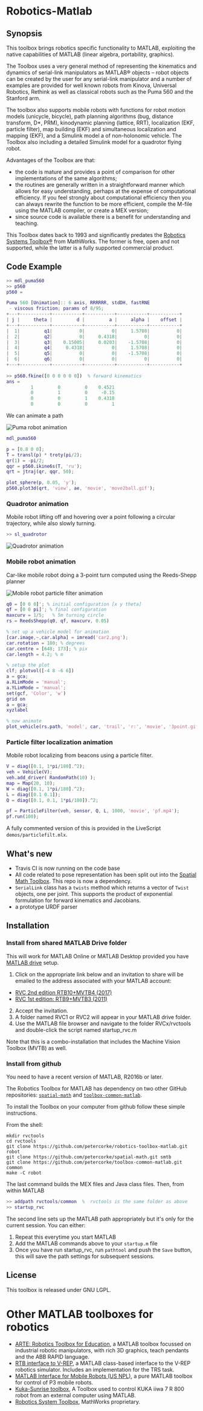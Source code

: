 # Robotics-Matlab

## Synopsis

This toolbox brings robotics specific functionality to MATLAB, exploiting the native capabilities of MATLAB (linear algebra, portability, graphics).

The Toolbox uses a very general method of representing the kinematics and dynamics of serial-link manipulators as MATLAB®  objects –  robot objects can be created by the user for any serial-link manipulator and a number of examples are provided for well known robots from Kinova, Universal Robotics, Rethink as well as classical robots such as the Puma 560 and the Stanford arm.

The toolbox also supports mobile robots with functions for robot motion models (unicycle, bicycle), path planning algorithms (bug, distance transform, D*, PRM), kinodynamic planning (lattice, RRT), localization (EKF, particle filter), map building (EKF) and simultaneous localization and mapping (EKF), and a Simulink model a of non-holonomic vehicle.  The Toolbox also including a detailed Simulink model for a quadrotor flying robot.

Advantages of the Toolbox are that:

  * the code is mature and provides a point of comparison for other implementations of the same algorithms;
  * the routines are generally written in a straightforward manner which allows for easy understanding, perhaps at the expense of computational efficiency. If you feel strongly about computational efficiency then you can always rewrite the function to be more efficient, compile the M-file using the MATLAB compiler, or create a MEX version;
  * since source code is available there is a benefit for understanding and teaching.
  
This Toolbox dates back to 1993 and significantly predates the [Robotics Systems Toolbox&reg;](https://www.mathworks.com/products/robotics.html) from MathWorks.  The former is free, open and not supported, while the latter is a fully supported commercial product.

## Code Example

```matlab
>> mdl_puma560
>> p560
p560 = 

Puma 560 [Unimation]:: 6 axis, RRRRRR, stdDH, fastRNE            
 - viscous friction; params of 8/95;                             
+---+-----------+-----------+-----------+-----------+-----------+
| j |     theta |         d |         a |     alpha |    offset |
+---+-----------+-----------+-----------+-----------+-----------+
|  1|         q1|          0|          0|     1.5708|          0|
|  2|         q2|          0|     0.4318|          0|          0|
|  3|         q3|    0.15005|     0.0203|    -1.5708|          0|
|  4|         q4|     0.4318|          0|     1.5708|          0|
|  5|         q5|          0|          0|    -1.5708|          0|
|  6|         q6|          0|          0|          0|          0|
+---+-----------+-----------+-----------+-----------+-----------+
 
>> p560.fkine([0 0 0 0 0 0])  % forward kinematics
ans = 
         1         0         0    0.4521
         0         1         0     -0.15
         0         0         1    0.4318
         0         0         0         1
```

We can animate a path

![Puma robot animation](doc/figs/move2ball.gif)

```matlab
mdl_puma560

p = [0.8 0 0];
T = transl(p) * troty(pi/2);
qr(1) = -pi/2;
qqr = p560.ikine6s(T, 'ru');
qrt = jtraj(qr, qqr, 50);

plot_sphere(p, 0.05, 'y');
p560.plot3d(qrt, 'view', ae, 'movie', 'move2ball.gif');
```

### Quadrotor animation

Mobile robot lifting off and hovering over a point following a circular trajectory, while also slowly turning.

```matlab
>> sl_quadrotor
```

![Quadrotor animation](doc/figs/quad.gif)

### Mobile robot animation
Car-like mobile robot doing a 3-point turn computed using the Reeds-Shepp planner

![Mobile robot particle filter animation](doc/figs/3point.gif)

```matlab
q0 = [0 0 0]'; % initial configuration [x y theta]
qf = [0 0 pi]'; % final configuration
maxcurv = 1/5;   % 5m turning circle
rs = ReedsShepp(q0, qf, maxcurv, 0.05)

% set up a vehicle model for animation
[car.image,~,car.alpha] = imread('car2.png');
car.rotation = 180; % degrees
car.centre = [648; 173]; % pix
car.length = 4.2; % m

% setup the plot
clf; plotvol([-4 8 -6 6])
a = gca;
a.XLimMode = 'manual';
a.YLimMode = 'manual';
set(gcf, 'Color', 'w')
grid on
a = gca;
xyzlabel

% now animate
plot_vehicle(rs.path, 'model', car, 'trail', 'r:', 'movie', '3point.gif');
```

### Particle filter localization animation

Mobile robot localizing from beacons using a particle filter.

```matlab
V = diag([0.1, 1*pi/180].^2);
veh = Vehicle(V);
veh.add_driver( RandomPath(10) );
map = Map(20, 10);
W = diag([0.1, 1*pi/180].^2);
L = diag([0.1 0.1]);
Q = diag([0.1, 0.1, 1*pi/180]).^2;

pf = ParticleFilter(veh, sensor, Q, L, 1000, 'movie', 'pf.mp4');
pf.run(100);
```

A fully commented version of this is provided in the LiveScript `demos/particlefilt.mlx`.

## What's new

* Travis CI is now running on the code base
* All code related to pose representation has been split out into the [Spatial Math Toolbox](https://github.com/petercorke/spatial-math).  This repo is now a dependency.
* `SerialLink` class has a `twists` method which returns a vector of `Twist` objects, one per joint.  This supports the product of exponential formulation for forward kinematics and Jacobians.
* a prototype URDF parser

## Installation

### Install from shared MATLAB Drive folder

This will work for MATLAB Online or MATLAB Desktop provided you have [MATLAB drive](https://www.mathworks.com/products/matlab-drive.html) setup.

1. Click on the appropriate link below and an invitation to share will be emailed to the address associated with your MATLAB account:

  * [RVC 2nd edition RTB10+MVTB4 (2017)](https://drive.matlab.com/sharing/e5e3ffef-f3d4-4f70-88a4-1ea0db0efb1a)
  * [RVC 1st edition: RTB9+MVTB3 (2011)](https://drive.matlab.com/sharing/0442fc1b-5b9e-45c8-abf9-54cbbd00082a)

2. Accept the invitation.
3. A folder named RVC1  or RVC2 will appear in your MATLAB drive folder.
4. Use the MATLAB file browser and navigate to the folder RVCx/rvctools and double-click the script named startup_rvc.m

Note that this is a combo-installation that includes the Machine Vision Toolbox (MVTB) as well.

### Install from github

You need to have a recent version of MATLAB, R2016b or later.

The Robotics Toolbox for MATLAB has dependency on two other GitHub repositories: [`spatial-math`](https://github.com/petercorke/spatial-math) and [`toolbox-common-matlab`](https://github.com/petercorke/toolbox-common-matlab).  

To install the Toolbox on your computer from github follow these simple instructions.

From the shell:

```shell
mkdir rvctools
cd rvctools
git clone https://github.com/petercorke/robotics-toolbox-matlab.git robot
git clone https://github.com/petercorke/spatial-math.git smtb
git clone https://github.com/petercorke/toolbox-common-matlab.git common
make -C robot
```
The last command builds the MEX files and Java class files. Then, from within MATLAB
```matlab
>> addpath rvctools/common  %  rvctools is the same folder as above
>> startup_rvc
```
The second line sets up the MATLAB path appropriately but it's only for the current session.  You can either:
1. Repeat this everytime you start MATLAB
2. Add the MATLAB commands above to your `startup.m` file
3. Once you have run startup_rvc, run `pathtool` and push the `Save` button, this will save the path settings for subsequent sessions.


## License

This toolbox is released under GNU LGPL.

# Other MATLAB toolboxes for robotics


* [ARTE: Robotics Toolbox for Education](http://arvc.umh.es/arte), a MATLAB toolbox focussed on industrial robotic manipulators, with rich 3D graphics, teach pendants and the ABB RAPID language.
* [RTB interface to V-REP](https://github.com/Rhys-Davies/rtb-sim), a MATLAB class-based interface to the V-REP robotics simulator.  Includes an implementation for the TRS task.
* [MATLAB Interface for Mobile Robots (US NPL)](http://faculty.nps.edu/yun/mri.html), a pure MATLAB toolbox for control of P3 mobile robots.
* [Kuka-Sunrise toolbox](https://github.com/Modi1987/KST-Kuka-Sunrise-Toolbox), A Toolbox used to control KUKA iiwa 7 R 800 robot from an external computer using MATLAB.
* [Robotics System Toolbox](https://au.mathworks.com/products/robotics.html), MathWorks proprietary.
